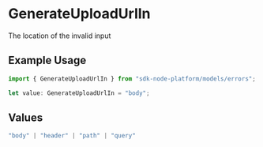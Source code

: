 # GenerateUploadUrlIn

The location of the invalid input

## Example Usage

```typescript
import { GenerateUploadUrlIn } from "sdk-node-platform/models/errors";

let value: GenerateUploadUrlIn = "body";
```

## Values

```typescript
"body" | "header" | "path" | "query"
```